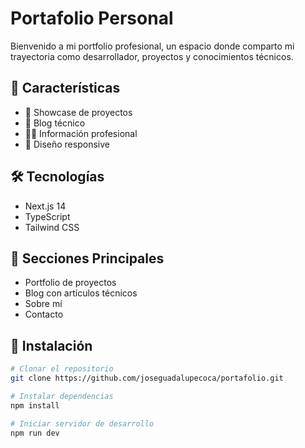 # Portafolio Personal

Bienvenido a mi portfolio profesional, un espacio donde comparto mi trayectoria como desarrollador, proyectos y conocimientos técnicos.

## 🚀 Características

- 💼 Showcase de proyectos
- 📝 Blog técnico
- 👨‍💻 Información profesional
- 📱 Diseño responsive

## 🛠️ Tecnologías

- Next.js 14
- TypeScript
- Tailwind CSS

## 🎯 Secciones Principales

- Portfolio de proyectos
- Blog con artículos técnicos
- Sobre mí
- Contacto

## 🔧 Instalación

```bash
# Clonar el repositorio
git clone https://github.com/joseguadalupecoca/portafolio.git

# Instalar dependencias
npm install

# Iniciar servidor de desarrollo
npm run dev
